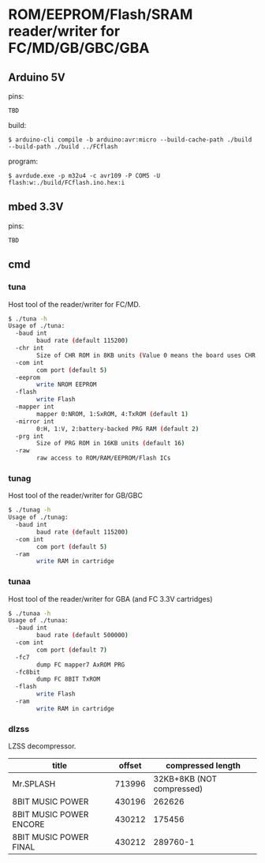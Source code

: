 ROM/EEPROM/Flash/SRAM reader/writer for FC/MD/GB/GBC/GBA
=============================================

Arduino 5V
---------------------------------------------

pins:
```
TBD
```

build:
```
$ arduino-cli compile -b arduino:avr:micro --build-cache-path ./build --build-path ./build ../FCflash
```

program:
```
$ avrdude.exe -p m32u4 -c avr109 -P COM5 -U flash:w:./build/FCflash.ino.hex:i
```

mbed 3.3V
---------------------------------------------

pins:
```
TBD
```

cmd
---------------------------------------------

### tuna
Host tool of the reader/writer for FC/MD.
```bash
$ ./tuna -h
Usage of ./tuna:
  -baud int
        baud rate (default 115200)
  -chr int
        Size of CHR ROM in 8KB units (Value 0 means the board uses CHR RAM)
  -com int
        com port (default 5)
  -eeprom
        write NROM EEPROM
  -flash
        write Flash
  -mapper int
        mapper 0:NROM, 1:SxROM, 4:TxROM (default 1)
  -mirror int
        0:H, 1:V, 2:battery-backed PRG RAM (default 2)
  -prg int
        Size of PRG ROM in 16KB units (default 16)
  -raw
        raw access to ROM/RAM/EEPROM/Flash ICs
```

### tunag
Host tool of the reader/writer for GB/GBC
```bash
$ ./tunag -h
Usage of ./tunag:
  -baud int
        baud rate (default 115200)
  -com int
        com port (default 5)
  -ram
        write RAM in cartridge
```

### tunaa
Host tool of the reader/writer for GBA (and FC 3.3V cartridges)
```bash
$ ./tunaa -h
Usage of ./tunaa:
  -baud int
        baud rate (default 500000)
  -com int
        com port (default 7)
  -fc7
        dump FC mapper7 AxROM PRG
  -fc8bit
        dump FC 8BIT TxROM
  -flash
        write Flash
  -ram
        write RAM in cartridge
```

### dlzss
LZSS decompressor.

| title | offset | compressed length |
| ----- | ------ | ----------------- |
| Mr.SPLASH | 713996 | 32KB+8KB (NOT compressed) |
| 8BIT MUSIC POWER | 430196 | 262626 |
| 8BIT MUSIC POWER ENCORE | 430212 | 175456 |
| 8BIT MUSIC POWER FINAL | 430212 | 289760-1 |
